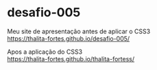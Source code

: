 # desafio-005

Meu site de apresentação antes de  aplicar o  CSS3
</br>
https://thalita-fortes.github.io/desafio-005/

Apos a aplicação do CSS3
</br>
https://thalita-fortes.github.io/thalita-fortess/
